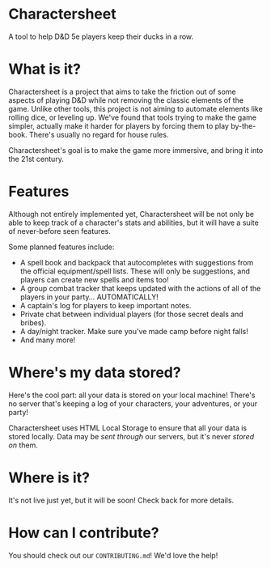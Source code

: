 Charactersheet
==============

A tool to help D&D 5e players keep their ducks in a row. 

What is it?
===========

Charactersheet is a project that aims to take the friction out of some aspects of playing D&D while not removing the classic elements of the game. Unlike other tools, this project is not aiming to automate elements like rolling dice, or leveling up. We've found that tools trying to make the game simpler, actually make it harder for players by forcing them to play by-the-book. There's usually no regard for house rules. 

Charactersheet's goal is to make the game more immersive, and bring it into the 21st century.

Features
========

Although not entirely implemented yet, Charactersheet will be not only be able to keep track of a character's stats and abilities, but it will have a suite of never-before seen features.

Some planned features include:

- A spell book and backpack that autocompletes with suggestions from the official equipment/spell lists. These will only be suggestions, and players can create new spells and items too!
- A group combat tracker that keeps updated with the actions of all of the players in your party… AUTOMATICALLY!
- A captain's log for players to keep important notes.
- Private chat between individual players (for those secret deals and bribes).
- A day/night tracker. Make sure you've made camp before night falls!
- And many more!

Where's my data stored?
=======================

Here's the cool part: all your data is stored on your local machine! There's no server that's keeping a log of your characters, your adventures, or your party! 

Charactersheet uses HTML Local Storage to ensure that all your data is stored locally. Data may be *sent through* our servers, but it's never *stored on* them.

Where is it?
============

It's not live just yet, but it will be soon! Check back for more details.

How can I contribute?
=====================

You should check out our `CONTRIBUTING.md`! We'd love the help! 
